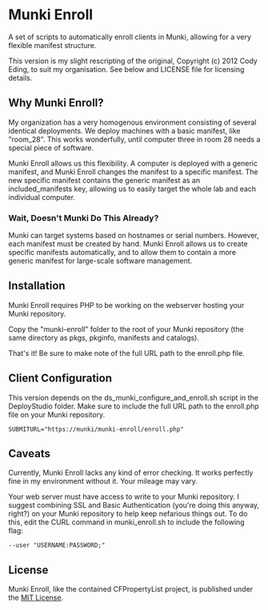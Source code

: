 # Munki Enroll

A set of scripts to automatically enroll clients in Munki, allowing for a very flexible manifest structure.

This version is my slight rescripting of the original, Copyright (c) 2012 Cody Eding, to suit my organisation.
See below and LICENSE file for licensing details.

## Why Munki Enroll?

My organization has a very homogenous environment consisting of several identical deployments. We deploy machines with a basic manifest, like "room_28". This works wonderfully, until computer three in room 28 needs a special piece of software.

Munki Enroll allows us this flexibility. A computer is deployed with a generic manifest, and Munki Enroll changes the manifest to a specific manifest. The new specific manifest contains the generic manifest as an included_manifests key, allowing us to easily target the whole lab and each individual computer.

### Wait, Doesn't Munki Do This Already?

Munki can target systems based on hostnames or serial numbers. However, each manifest must be created by hand. Munki Enroll allows us to create specific manifests automatically, and to allow them to contain a more generic manifest for large-scale software management.

## Installation

Munki Enroll requires PHP to be working on the webserver hosting your Munki repository.

Copy the "munki-enroll" folder to the root of your Munki repository (the same directory as pkgs, pkginfo, manifests and catalogs). 

That's it! Be sure to make note of the full URL path to the enroll.php file.

## Client Configuration

This version depends on the ds_munki_configure_and_enroll.sh script in the DeployStudio folder. Make sure to include the full URL path to the enroll.php file on your Munki repository.

	SUBMITURL="https://munki/munki-enroll/enroll.php"



## Caveats

Currently, Munki Enroll lacks any kind of error checking. It works perfectly fine in my environment without it. Your mileage may vary.

Your web server must have access to write to your Munki repository. I suggest combining SSL and Basic Authentication (you're doing this anyway, right?) on your Munki repository to help keep nefarious things out. To do this, edit the CURL command in munki_enroll.sh to include the following flag:

	--user "USERNAME:PASSWORD;" 

## License

Munki Enroll, like the contained CFPropertyList project, is published under the [MIT License](http://www.opensource.org/licenses/mit-license.php).
